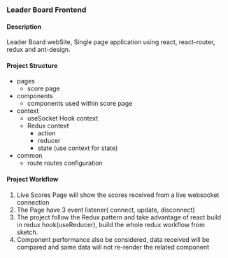 ### Leader Board Frontend

#### Description
Leader Board webSite, Single page application using react, react-router, redux and ant-design.

#### Project Structure

- pages
  - score page
- components
  - components used within score page
- context
  - useSocket Hook context
  - Redux context
    - action 
    - reducer
    - state (use context for state) 
- common
  - route routes configuration


#### Project Workflow
1. Live Scores Page will show the scores received from a live websocket connection
2. The Page have 3 event listener( connect, update, disconnect)
3. The project follow the Redux pattern and take advantage of react build in redux hook(useReducer), build the whole redux workflow from sketch.
4. Component performance also be considered, data received will be compared and same data will not re-render the related component

